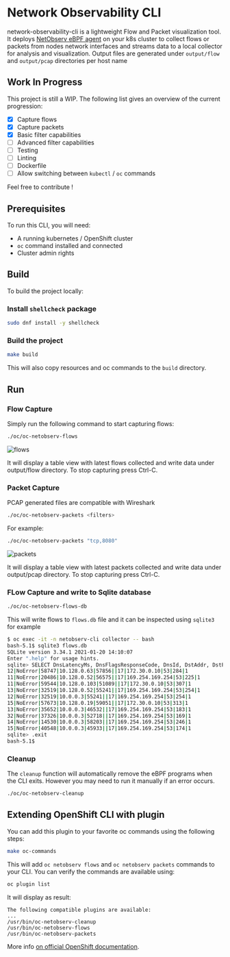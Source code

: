 # Network Observability CLI

network-observability-cli is a lightweight Flow and Packet visualization tool.
It deploys [NetObserv eBPF agent](https://github.com/netobserv/netobserv-ebpf-agent) on your k8s cluster to collect flows or packets from nodes network interfaces
and streams data to a local collector for analysis and visualization.
Output files are generated under `output/flow` and `output/pcap` directories per host name

## Work In Progress

This project is still a WIP. The following list gives an overview of the current progression:

- [x] Capture flows
- [x] Capture packets
- [x] Basic filter capabilities
- [ ] Advanced filter capabilities
- [ ] Testing
- [ ] Linting
- [ ] Dockerfile
- [ ] Allow switching between `kubectl` / `oc` commands

Feel free to contribute !

## Prerequisites

To run this CLI, you will need:
- A running kubernetes / OpenShift cluster
- `oc` command installed and connected
- Cluster admin rights

## Build

To build the project locally:

### Install `shellcheck` package

```bash
sudo dnf install -y shellcheck
```

### Build the project

```bash
make build
```

This will also copy resources and oc commands to the `build` directory.

## Run

### Flow Capture

Simply run the following command to start capturing flows:

```bash
./oc/oc-netobserv-flows
```

![flows](./img/flow-table.png)

It will display a table view with latest flows collected and write data under output/flow directory.
To stop capturing press Ctrl-C.

### Packet Capture

PCAP generated files are compatible with Wireshark

```bash
./oc/oc-netobserv-packets <filters>
```

For example:

```bash
./oc/oc-netobserv-packets "tcp,8080"
```

![packets](./img/packet-table.png)

It will display a table view with latest packets collected and write data under output/pcap directory.
To stop capturing press Ctrl-C.

### FLow Capture and write to Sqlite database

```bash
./oc/oc-netobserv-flows-db
```

This will write flows to `flows.db` file and it can be inspected using `sqlite3` for example 

```bash
$ oc exec -it -n netobserv-cli collector -- bash
bash-5.1$ sqlite3 flows.db 
SQLite version 3.34.1 2021-01-20 14:10:07
Enter ".help" for usage hints.
sqlite> SELECT DnsLatencyMs, DnsFlagsResponseCode, DnsId, DstAddr, DstPort, Interface, Proto, SrcAddr, SrcPort, Bytes, Packets FROM flow WHERE DnsLatencyMs >10 LIMIT 10;
12|NoError|58747|10.128.0.63|57856||17|172.30.0.10|53|284|1
11|NoError|20486|10.128.0.52|56575||17|169.254.169.254|53|225|1
11|NoError|59544|10.128.0.103|51089||17|172.30.0.10|53|307|1
13|NoError|32519|10.128.0.52|55241||17|169.254.169.254|53|254|1
12|NoError|32519|10.0.0.3|55241||17|169.254.169.254|53|254|1
15|NoError|57673|10.128.0.19|59051||17|172.30.0.10|53|313|1
13|NoError|35652|10.0.0.3|46532||17|169.254.169.254|53|183|1
32|NoError|37326|10.0.0.3|52718||17|169.254.169.254|53|169|1
14|NoError|14530|10.0.0.3|58203||17|169.254.169.254|53|246|1
15|NoError|40548|10.0.0.3|45933||17|169.254.169.254|53|174|1
sqlite> .exit
bash-5.1$ 

```
### Cleanup

The `cleanup` function will automatically remove the eBPF programs when the CLI exits. However you may need to run it manually if an error occurs.

```bash
./oc/oc-netobserv-cleanup
```

## Extending OpenShift CLI with plugin

You can add this plugin to your favorite oc commands using the following steps:

```bash
make oc-commands
```

This will add `oc netobserv flows` and `oc netobserv packets` commands to your CLI.
You can verify the commands are available using:

```bash
oc plugin list
```

It will display as result:

```
The following compatible plugins are available:
...
/usr/bin/oc-netobserv-cleanup
/usr/bin/oc-netobserv-flows
/usr/bin/oc-netobserv-packets
```

More info [on official OpenShift documentation](https://docs.openshift.com/container-platform/4.14/cli_reference/openshift_cli/extending-cli-plugins.html).
